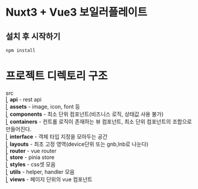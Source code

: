 # Nuxt3 + Vue3 보일러플레이트

## 설치 후 시작하기

```
npm install
```

# 프로젝트 디렉토리 구조

src <br/>
⎣&nbsp;**api** - rest api <br/>
⎣&nbsp;**assets** - image, icon, font 등 <br/>
⎣&nbsp;**components** - 최소 단위 컴포넌트(비즈니스 로직, 상태값 사용 불가) <br/>
⎣&nbsp;**containers** - 컨트롤 로직이 존재하는 뷰 컴포넌트, 최소 단위 컴포넌트의 조합으로 만들어진다. <br/>
⎣&nbsp;**interface** - 객체 타입 지정을 모아두는 공간 <br/>
⎣&nbsp;**layouts** - 최초 고정 영역(device단위 또는 gnb,lnb로 나눈다) <br/>
⎣&nbsp;**router** - vue router<br/>
⎣&nbsp;**store** - pinia store<br/>
⎣&nbsp;**styles** - css셋 모음<br/>
⎣&nbsp;**utils** - helper, handler 모음<br/>
⎣&nbsp;**views** - 페이지 단위의 vue 컴포넌트<br/>
